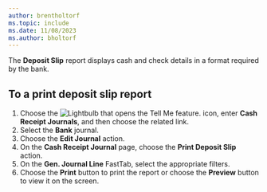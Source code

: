 ```yaml
---
author: brentholtorf
ms.topic: include
ms.date: 11/08/2023
ms.author: bholtorf
---
```

The **Deposit Slip** report displays cash and check details in a format required by the bank.  

## To a print deposit slip report  
1.  Choose the ![Lightbulb that opens the Tell Me feature.](../../../media/ui-search/search_small.png "Tell me what you want to do") icon, enter **Cash Receipt Journals**, and then choose the related link.  
2.  Select the **Bank** journal.  
3.  Choose the **Edit Journal** action.  
4.  On the **Cash Receipt Journal** page, choose the **Print Deposit Slip** action.  
5.  On the **Gen. Journal Line** FastTab, select the appropriate filters.  
6.  Choose the **Print** button to print the report or choose the **Preview** button to view it on the screen. 
